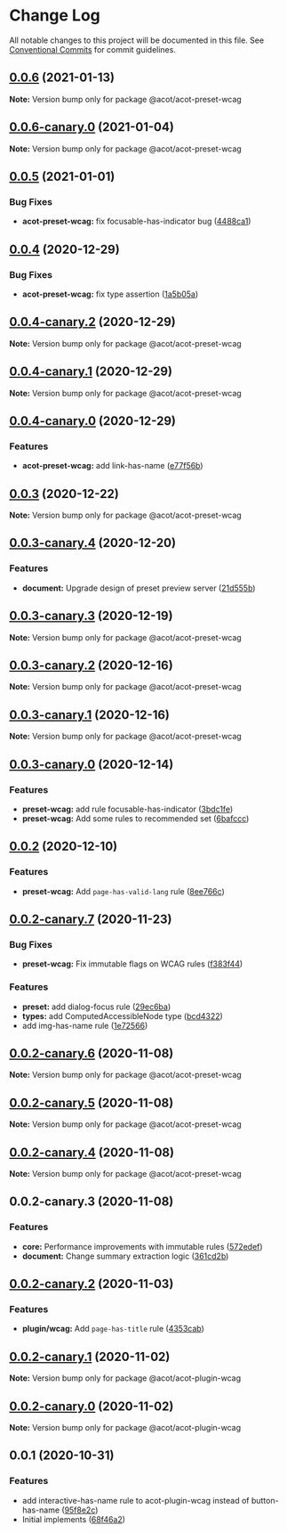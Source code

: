# Change Log

All notable changes to this project will be documented in this file.
See [Conventional Commits](https://conventionalcommits.org) for commit guidelines.

## [0.0.6](https://github.com/acot-a11y/acot/compare/@acot/acot-preset-wcag@0.0.6-canary.0...@acot/acot-preset-wcag@0.0.6) (2021-01-13)

**Note:** Version bump only for package @acot/acot-preset-wcag

## [0.0.6-canary.0](https://github.com/acot-a11y/acot/compare/@acot/acot-preset-wcag@0.0.5...@acot/acot-preset-wcag@0.0.6-canary.0) (2021-01-04)

**Note:** Version bump only for package @acot/acot-preset-wcag

## [0.0.5](https://github.com/acot-a11y/acot/compare/@acot/acot-preset-wcag@0.0.4...@acot/acot-preset-wcag@0.0.5) (2021-01-01)

### Bug Fixes

- **acot-preset-wcag:** fix focusable-has-indicator bug ([4488ca1](https://github.com/acot-a11y/acot/commit/4488ca13c67f64d2b1d68f75c1c7d01c4d0c0e44))

## [0.0.4](https://github.com/acot-a11y/acot/compare/@acot/acot-preset-wcag@0.0.4-canary.2...@acot/acot-preset-wcag@0.0.4) (2020-12-29)

### Bug Fixes

- **acot-preset-wcag:** fix type assertion ([1a5b05a](https://github.com/acot-a11y/acot/commit/1a5b05a6c6e0bec29008a6fe356bb0bacff70f84))

## [0.0.4-canary.2](https://github.com/acot-a11y/acot/compare/@acot/acot-preset-wcag@0.0.4-canary.1...@acot/acot-preset-wcag@0.0.4-canary.2) (2020-12-29)

**Note:** Version bump only for package @acot/acot-preset-wcag

## [0.0.4-canary.1](https://github.com/acot-a11y/acot/compare/@acot/acot-preset-wcag@0.0.4-canary.0...@acot/acot-preset-wcag@0.0.4-canary.1) (2020-12-29)

**Note:** Version bump only for package @acot/acot-preset-wcag

## [0.0.4-canary.0](https://github.com/acot-a11y/acot/compare/@acot/acot-preset-wcag@0.0.3...@acot/acot-preset-wcag@0.0.4-canary.0) (2020-12-29)

### Features

- **acot-preset-wcag:** add link-has-name ([e77f56b](https://github.com/acot-a11y/acot/commit/e77f56b4057619ee941e4b2af1c145cfb27205fd))

## [0.0.3](https://github.com/acot-a11y/acot/compare/@acot/acot-preset-wcag@0.0.3-canary.4...@acot/acot-preset-wcag@0.0.3) (2020-12-22)

**Note:** Version bump only for package @acot/acot-preset-wcag

## [0.0.3-canary.4](https://github.com/acot-a11y/acot/compare/@acot/acot-preset-wcag@0.0.3-canary.3...@acot/acot-preset-wcag@0.0.3-canary.4) (2020-12-20)

### Features

- **document:** Upgrade design of preset preview server ([21d555b](https://github.com/acot-a11y/acot/commit/21d555bf191af82a4781f64ab5a0bab5bcc5232f))

## [0.0.3-canary.3](https://github.com/acot-a11y/acot/compare/@acot/acot-preset-wcag@0.0.3-canary.2...@acot/acot-preset-wcag@0.0.3-canary.3) (2020-12-19)

**Note:** Version bump only for package @acot/acot-preset-wcag

## [0.0.3-canary.2](https://github.com/acot-a11y/acot/compare/@acot/acot-preset-wcag@0.0.3-canary.1...@acot/acot-preset-wcag@0.0.3-canary.2) (2020-12-16)

**Note:** Version bump only for package @acot/acot-preset-wcag

## [0.0.3-canary.1](https://github.com/acot-a11y/acot/compare/@acot/acot-preset-wcag@0.0.3-canary.0...@acot/acot-preset-wcag@0.0.3-canary.1) (2020-12-16)

**Note:** Version bump only for package @acot/acot-preset-wcag

## [0.0.3-canary.0](https://github.com/acot-a11y/acot/compare/@acot/acot-preset-wcag@0.0.2...@acot/acot-preset-wcag@0.0.3-canary.0) (2020-12-14)

### Features

- **preset-wcag:** add rule focusable-has-indicator ([3bdc1fe](https://github.com/acot-a11y/acot/commit/3bdc1fe8687066dcd0f1d79dfcc5f07f8a43a882))
- **preset-wcag:** Add some rules to recommended set ([6bafccc](https://github.com/acot-a11y/acot/commit/6bafcccdf3cb0974cd1a27b21e163ae7f1104783))

## [0.0.2](https://github.com/acot-a11y/acot/compare/@acot/acot-preset-wcag@0.0.2-canary.7...@acot/acot-preset-wcag@0.0.2) (2020-12-10)

### Features

- **preset-wcag:** Add `page-has-valid-lang` rule ([8ee766c](https://github.com/acot-a11y/acot/commit/8ee766c3974c735553a830185bf098d0d427aacb))

## [0.0.2-canary.7](https://github.com/acot-a11y/acot/compare/@acot/acot-preset-wcag@0.0.2-canary.6...@acot/acot-preset-wcag@0.0.2-canary.7) (2020-11-23)

### Bug Fixes

- **preset-wcag:** Fix immutable flags on WCAG rules ([f383f44](https://github.com/acot-a11y/acot/commit/f383f44e8e66918b609199fdcbb70c1c7221d7e4))

### Features

- **preset:** add dialog-focus rule ([29ec6ba](https://github.com/acot-a11y/acot/commit/29ec6ba8466bf95678669a84cd14d278ded01821))
- **types:** add ComputedAccessibleNode type ([bcd4322](https://github.com/acot-a11y/acot/commit/bcd4322b02cfdd9c264523f4b49d029b0ed92868))
- add img-has-name rule ([1e72566](https://github.com/acot-a11y/acot/commit/1e72566f3bd67422652e0f855c4673be259df41d))

## [0.0.2-canary.6](https://github.com/acot-a11y/acot/compare/@acot/acot-preset-wcag@0.0.2-canary.5...@acot/acot-preset-wcag@0.0.2-canary.6) (2020-11-08)

**Note:** Version bump only for package @acot/acot-preset-wcag

## [0.0.2-canary.5](https://github.com/acot-a11y/acot/compare/@acot/acot-preset-wcag@0.0.2-canary.4...@acot/acot-preset-wcag@0.0.2-canary.5) (2020-11-08)

**Note:** Version bump only for package @acot/acot-preset-wcag

## [0.0.2-canary.4](https://github.com/acot-a11y/acot/compare/@acot/acot-preset-wcag@0.0.2-canary.3...@acot/acot-preset-wcag@0.0.2-canary.4) (2020-11-08)

**Note:** Version bump only for package @acot/acot-preset-wcag

## 0.0.2-canary.3 (2020-11-08)

### Features

- **core:** Performance improvements with immutable rules ([572edef](https://github.com/acot-a11y/acot/commit/572edefca26d1817a46e2f1c74c8d31b6762642d))
- **document:** Change summary extraction logic ([361cd2b](https://github.com/acot-a11y/acot/commit/361cd2b448439fd769c20b757fe86abe67f653ee))

## [0.0.2-canary.2](https://github.com/acot-a11y/acot/compare/@acot/acot-plugin-wcag@0.0.2-canary.1...@acot/acot-plugin-wcag@0.0.2-canary.2) (2020-11-03)

### Features

- **plugin/wcag:** Add `page-has-title` rule ([4353cab](https://github.com/acot-a11y/acot/commit/4353cabee66982a7b784731cbbeaa2c5035b6270))

## [0.0.2-canary.1](https://github.com/acot-a11y/acot/compare/@acot/acot-plugin-wcag@0.0.2-canary.0...@acot/acot-plugin-wcag@0.0.2-canary.1) (2020-11-02)

**Note:** Version bump only for package @acot/acot-plugin-wcag

## [0.0.2-canary.0](https://github.com/acot-a11y/acot/compare/@acot/acot-plugin-wcag@0.0.1...@acot/acot-plugin-wcag@0.0.2-canary.0) (2020-11-02)

**Note:** Version bump only for package @acot/acot-plugin-wcag

## 0.0.1 (2020-10-31)

### Features

- add interactive-has-name rule to acot-plugin-wcag instead of button-has-name ([95f8e2c](https://github.com/acot-a11y/acot/commit/95f8e2c408a4a04155ab126022d9ee9af66916ed))
- Initial implements ([68f46a2](https://github.com/acot-a11y/acot/commit/68f46a250de7793795678ece40d23d927ddd075c))
